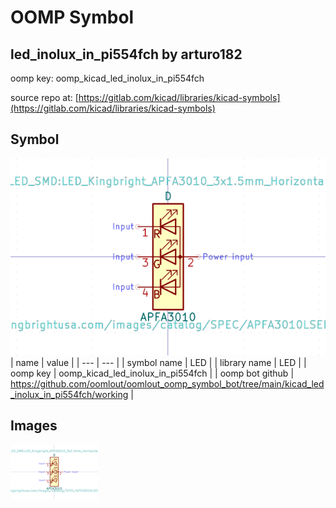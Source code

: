 # OOMP Symbol  
## led_inolux_in_pi554fch  by arturo182  
  
oomp key: oomp_kicad_led_inolux_in_pi554fch  
  
source repo at: [https://gitlab.com/kicad/libraries/kicad-symbols](https://gitlab.com/kicad/libraries/kicad-symbols)  
## Symbol  
  
[![working.png](working_600.png)](working.png)  
| name | value | 
| --- | --- | 
| symbol name | LED | 
| library name | LED | 
| oomp key | oomp_kicad_led_inolux_in_pi554fch | 
| oomp bot github | https://github.com/oomlout/oomlout_oomp_symbol_bot/tree/main/kicad_led_inolux_in_pi554fch/working | 
## Images  
  
[![working.png](working_140.png)](working.png)  
